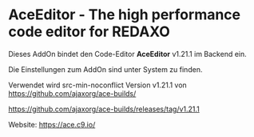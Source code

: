 # AceEditor - The high performance code editor for **REDAXO**

Dieses AddOn bindet den Code-Editor **AceEditor** v1.21.1 im Backend ein.

Die Einstellungen zum AddOn sind unter System zu finden.

Verwendet wird src-min-noconflict Version v1.21.1 von https://github.com/ajaxorg/ace-builds/

https://github.com/ajaxorg/ace-builds/releases/tag/v1.21.1

Website: https://ace.c9.io/